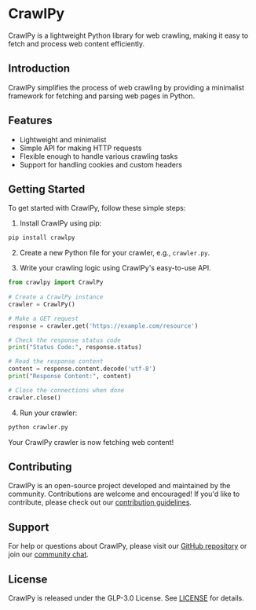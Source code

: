# CrawlPy

CrawlPy is a lightweight Python library for web crawling, making it easy to fetch and process web content efficiently.

## Introduction

CrawlPy simplifies the process of web crawling by providing a minimalist framework for fetching and parsing web pages in Python.

## Features

- Lightweight and minimalist
- Simple API for making HTTP requests
- Flexible enough to handle various crawling tasks
- Support for handling cookies and custom headers

## Getting Started

To get started with CrawlPy, follow these simple steps:

1. Install CrawlPy using pip:

```bash
pip install crawlpy
```

2. Create a new Python file for your crawler, e.g., `crawler.py`.

3. Write your crawling logic using CrawlPy's easy-to-use API.

```python
from crawlpy import CrawlPy
       
# Create a CrawlPy instance
crawler = CrawlPy()

# Make a GET request
response = crawler.get('https://example.com/resource')

# Check the response status code
print("Status Code:", response.status)

# Read the response content
content = response.content.decode('utf-8')
print("Response Content:", content)

# Close the connections when done
crawler.close()
```

4. Run your crawler:

```bash
python crawler.py
```

Your CrawlPy crawler is now fetching web content!

## Contributing

CrawlPy is an open-source project developed and maintained by the community. Contributions are welcome and encouraged! If you'd like to contribute, please check out our [contribution guidelines](CONTRIBUTING.md).

## Support

For help or questions about CrawlPy, please visit our [GitHub repository](https://github.com/crawlpy/crawlpy) or join our [community chat](https://discord.gg/CrawlPy).

## License

CrawlPy is released under the GLP-3.0 License. See [LICENSE](LICENSE) for details.
